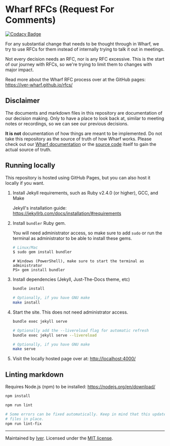 # Wharf RFCs (Request For Comments)

[![Codacy Badge](https://app.codacy.com/project/badge/Grade/4832fc1e5ca944d48f9a7cfd5e8334b0)](https://www.codacy.com/gh/iver-wharf/rfcs/dashboard?utm_source=github.com\&utm_medium=referral\&utm_content=iver-wharf/rfcs\&utm_campaign=Badge_Grade)

For any substantial change that needs to be thought through in Wharf, we try to
use RFCs for them instead of internally trying to talk it out in meetings.

Not every decision needs an RFC, nor is any RFC excessive. This is the
start of our journey with RFCs, so we're trying to limit them to changes with
major impact.

Read more about the Wharf RFC process over at the GitHub pages:
<https://iver-wharf.github.io/rfcs/>

## Disclaimer

The documents and markdown files in this repository are documentation of our
decision making. Only to have a place to look back at, similar to meeting
notes or recordings, so we can see our previous decisions.

**It is not** documentation of how things are meant to be implemented. Do not
take this repository as the source of truth of how Wharf works. Please check
out our [Wharf documentation](https://iver-wharf.github.io/) or the
[source code](https://github.com/iver-wharf/) itself to gain the actual source
of truth.

## Running locally

This repository is hosted using GitHub Pages, but you can also host it locally
if you want.

1. Install Jekyll requirements, such as Ruby v2.4.0 (or higher), GCC, and Make

   Jekyll's installation guide: <https://jekyllrb.com/docs/installation/#requirements>

2. Install `bundler` Ruby gem.

   You will need administrator access, so make sure to add `sudo` or run the
   terminal as administrator to be able to install these gems.

   ```sh
   # Linux/Mac
   $ sudo gem install bundler
   ```

   ```pwsh
   # Windows (PowerShell), make sure to start the terminal as administrator
   PS> gem install bundler
   ```

3. Install dependencies (Jekyll, Just-The-Docs theme, etc)

   ```sh
   bundle install

   # Optionally, if you have GNU make
   make install
   ```

4. Start the site. This does not need administrator access.

   ```sh
   bundle exec jekyll serve

   # Optionally add the --livereload flag for automatic refresh
   bundle exec jekyll serve --livereload

   # Optionally, if you have GNU make
   make serve
   ```

5. Visit the locally hosted page over at: <http://localhost:4000/>

## Linting markdown

Requires Node.js (npm) to be installed: <https://nodejs.org/en/download/>

```sh
npm install

npm run lint

# Some errors can be fixed automatically. Keep in mind that this updates the
# files in place.
npm run lint-fix
```

---

Maintained by [Iver](https://www.iver.com/en).
Licensed under the [MIT license](./LICENSE).

